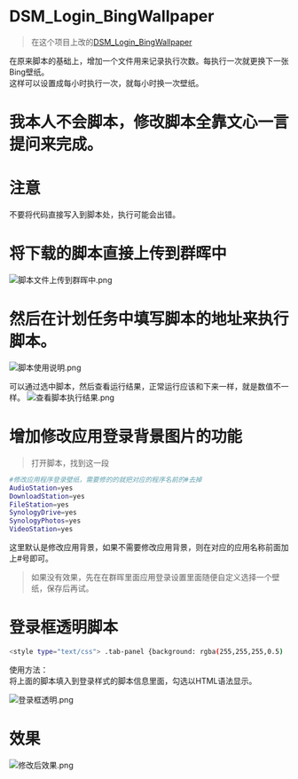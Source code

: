# DSM_Login_BingWallpaper
>  在这个项目上改的[DSM_Login_BingWallpaper](https://github.com/kkkgo/DSM_Login_BingWallpaper)

在原来脚本的基础上，增加一个文件用来记录执行次数。每执行一次就更换下一张Bing壁纸。  
这样可以设置成每小时执行一次，就每小时换一次壁纸。  
# 我本人不会脚本，修改脚本全靠文心一言提问来完成。  

# 注意
不要将代码直接写入到脚本处，执行可能会出错。  
  
# 将下载的脚本直接上传到群晖中
  
![脚本文件上传到群晖中.png](https://s2.loli.net/2024/03/15/SqAsFmlcK1Yp96B.jpg)
# 然后在计划任务中填写脚本的地址来执行脚本。
![脚本使用说明.png](https://s2.loli.net/2024/03/15/jKECAV2M3tnlqH4.jpg)
  
可以通过选中脚本，然后查看运行结果，正常运行应该和下来一样，就是数值不一样。
![查看脚本执行结果.png](https://s2.loli.net/2024/03/15/9iLoI84W2vyCblq.png)

# 增加修改应用登录背景图片的功能  
> 打开脚本，找到这一段
```sh
#修改应用程序登录壁纸，需要修的的就把对应的程序名前的#去掉
AudioStation=yes
DownloadStation=yes
FileStation=yes
SynologyDrive=yes
SynologyPhotos=yes
VideoStation=yes
```
这里默认是修改应用背景，如果不需要修改应用背景，则在对应的应用名称前面加上#号即可。  
> 如果没有效果，先在在群晖里面应用登录设置里面随便自定义选择一个壁纸，保存后再试。

# 登录框透明脚本
```sh
<style type="text/css"> .tab-panel {background: rgba(255,255,255,0.5) !important;} .login-textfield .input-container input { background-color: transparent !important; } body {-webkit-filter:brightness(1); -o-filter:brightness(1); -moz-filter:brightness(1); filter:brightness(1);} </style>
```
  
使用方法：  
将上面的脚本填入到登录样式的脚本信息里面，勾选以HTML语法显示。  
  
![登录框透明.png](https://s2.loli.net/2024/03/15/8pk4uiB9cHnwQVT.jpg)

# 效果
  
![修改后效果.png](https://s2.loli.net/2024/03/15/m2eDbp6hZAgvlOd.jpg)
